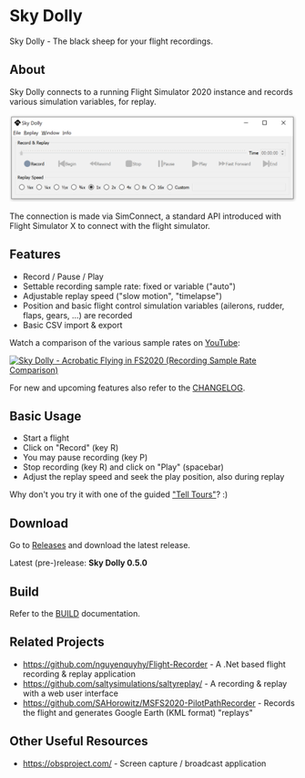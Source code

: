 # Sky Dolly
Sky Dolly - The black sheep for your flight recordings.

## About
Sky Dolly connects to a running Flight Simulator 2020 instance and records various simulation variables, for replay.

![Sky Dolly v0.5.0](./img/SkyDolly-v0.5.0.png)

The connection is made via SimConnect, a standard API introduced with Flight Simulator X to connect with the flight simulator.

## Features
* Record / Pause / Play
* Settable recording sample rate: fixed or variable ("auto")
* Adjustable replay speed ("slow motion", "timelapse")
* Position and basic flight control simulation variables (ailerons, rudder, flaps, gears, ...) are recorded
* Basic CSV import & export

Watch a comparison of the various sample rates on [YouTube](https://www.youtube.com/watch?v=bfgkY0eXL4w):

[![Sky Dolly - Acrobatic Flying in FS2020 (Recording Sample Rate Comparison)](https://img.youtube.com/vi/bfgkY0eXL4w/0.jpg)](https://www.youtube.com/watch?v=bfgkY0eXL4w "Sky Dolly - Acrobatic Flying in FS2020 (Recording Sample Rate Comparison)")

For new and upcoming features also refer to the [CHANGELOG](CHANGELOG.md).

## Basic Usage

* Start a flight
* Click on "Record" (key R)
* You may pause recording (key P)
* Stop recording (key R) and click on "Play" (spacebar)
* Adjust the replay speed and seek the play position, also during replay

Why don't you try it with one of the guided ["Tell Tours"](https://github.com/till213/Tell-Tours)? :)

## Download

Go to [Releases](https://github.com/till213/SkyDolly/releases) and download the latest release.

Latest (pre-)release: **Sky Dolly 0.5.0**

## Build

Refer to the [BUILD](BUILD.md) documentation.

## Related Projects

* https://github.com/nguyenquyhy/Flight-Recorder - A .Net based flight recording & replay application
* https://github.com/saltysimulations/saltyreplay/ - A recording & replay with a web user interface
* https://github.com/SAHorowitz/MSFS2020-PilotPathRecorder - Records the flight and generates Google Earth (KML format) "replays"

## Other Useful Resources

* https://obsproject.com/ - Screen capture / broadcast application
